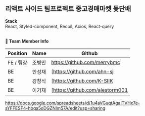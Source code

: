 ## 리액트 사이드 팀프로젝트 중고경매마켓 돛단배

**Stack** <br/>
React, Styled-component, Recoil, Axios, React-query <br/>
<br/>

**👩 Team Member Info**

| Position  | Name   | Github                          |
| --------- | ------ | ------------------------------- |
| FE / 팀장 | 조병민 | https://github.com/merrybmc     |
| BE        | 안성재 | [https://github.com/ahn-sj      |
| BE        | 강창식 | [https://github.com/K-SIIK      |
| BE        | 이기재 | [https://github.com/alestorm001 |


https://docs.google.com/spreadsheets/d/1u4aVGuqtAgaITVHx7e-sYFFESF4-hbqa5oDGZNIm57A/edit?usp=sharing
